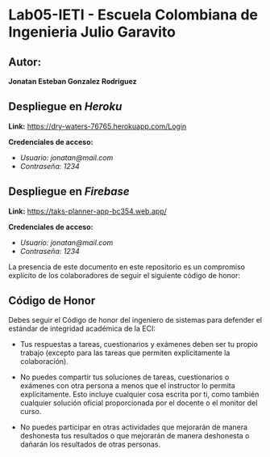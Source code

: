 # Lab05-IETI - Escuela Colombiana de Ingenieria Julio Garavito 

## Autor: ##
**Jonatan Esteban Gonzalez Rodriguez**

## Despliegue en _Heroku_ ##
**Link:** https://dry-waters-76765.herokuapp.com/Login

**Credenciales de acceso:**
   - _Usuario: jonatan@mail.com_
   - _Contraseña: 1234_

## Despliegue en _Firebase_ ##
**Link:** https://taks-planner-app-bc354.web.app/

**Credenciales de acceso:**
   - _Usuario: jonatan@mail.com_
   - _Contraseña: 1234_
   
La presencia de este documento en este repositorio es un compromiso explícito de los colaboradores de seguir el siguiente código de honor:

Código de Honor
------
Debes seguir el Código de honor del ingeniero de sistemas para defender el estándar de integridad académica de la ECI:

- Tus respuestas a tareas, cuestionarios y exámenes deben ser tu propio trabajo (excepto para las tareas que permiten explícitamente la colaboración).

- No puedes compartir tus soluciones de tareas, cuestionarios o exámenes con otra persona a menos que el instructor lo permita explícitamente. Esto incluye cualquier cosa escrita por ti, como también cualquier solución oficial proporcionada por el docente o el monitor del curso.

- No puedes participar en otras actividades que mejorarán de manera deshonesta tus resultados o que mejorarán de manera deshonesta o dañarán los resultados de otras personas.
